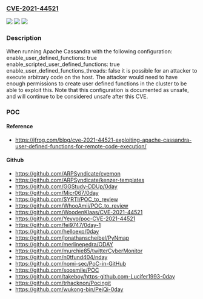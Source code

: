 ### [CVE-2021-44521](https://cve.mitre.org/cgi-bin/cvename.cgi?name=CVE-2021-44521)
![](https://img.shields.io/static/v1?label=Product&message=Apache%20Cassandra&color=blue)
![](https://img.shields.io/static/v1?label=Version&message=%3E%3D%203.0.0%20&color=brighgreen)
![](https://img.shields.io/static/v1?label=Vulnerability&message=CWE-94%20Improper%20Control%20of%20Generation%20of%20Code%20('Code%20Injection')&color=brighgreen)

### Description

When running Apache Cassandra with the following configuration: enable_user_defined_functions: true enable_scripted_user_defined_functions: true enable_user_defined_functions_threads: false it is possible for an attacker to execute arbitrary code on the host. The attacker would need to have enough permissions to create user defined functions in the cluster to be able to exploit this. Note that this configuration is documented as unsafe, and will continue to be considered unsafe after this CVE.

### POC

#### Reference
- https://jfrog.com/blog/cve-2021-44521-exploiting-apache-cassandra-user-defined-functions-for-remote-code-execution/

#### Github
- https://github.com/ARPSyndicate/cvemon
- https://github.com/ARPSyndicate/kenzer-templates
- https://github.com/GGStudy-DDUp/0day
- https://github.com/Micr067/0day
- https://github.com/SYRTI/POC_to_review
- https://github.com/WhooAmii/POC_to_review
- https://github.com/WoodenKlaas/CVE-2021-44521
- https://github.com/Yeyvo/poc-CVE-2021-44521
- https://github.com/fei9747/0day-1
- https://github.com/helloexp/0day
- https://github.com/jonathanscheibel/PyNmap
- https://github.com/merlinepedra/ODAY
- https://github.com/murchie85/twitterCyberMonitor
- https://github.com/n0tfund404/nday
- https://github.com/nomi-sec/PoC-in-GitHub
- https://github.com/soosmile/POC
- https://github.com/takeboy/https-github.com-Lucifer1993-0day
- https://github.com/trhacknon/Pocingit
- https://github.com/wukong-bin/PeiQi-0day

